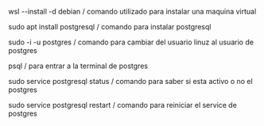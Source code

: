 wsl --install -d debian / comando utilizado para instalar una maquina virtual

sudo apt install postgresql / comando para instalar postgresql

sudo -i -u postgres / comando para cambiar del usuario linuz al usuario de postgres

psql / para entrar a la terminal de postgres  

sudo service postgresql status / comando para saber si esta activo o no el postgres 

sudo service postgresql restart / comando para reiniciar el service de postgres 

